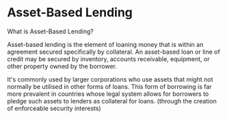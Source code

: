 # Asset-Based Lending



What is Asset-Based Lending?&#x20;

Asset-based lending is the element of loaning money that is within an agreement secured specifically by collateral. An asset-based loan or line of credit may be secured by inventory, accounts receivable, equipment, or other property owned by the borrower.&#x20;

It's commonly used by larger corporations who use assets that might not normally be utilised in other forms of loans. This form of borrowing is far more prevalent in countries whose legal system allows for borrowers to pledge such assets to lenders as collateral for loans. (through the creation of enforceable security interests)



